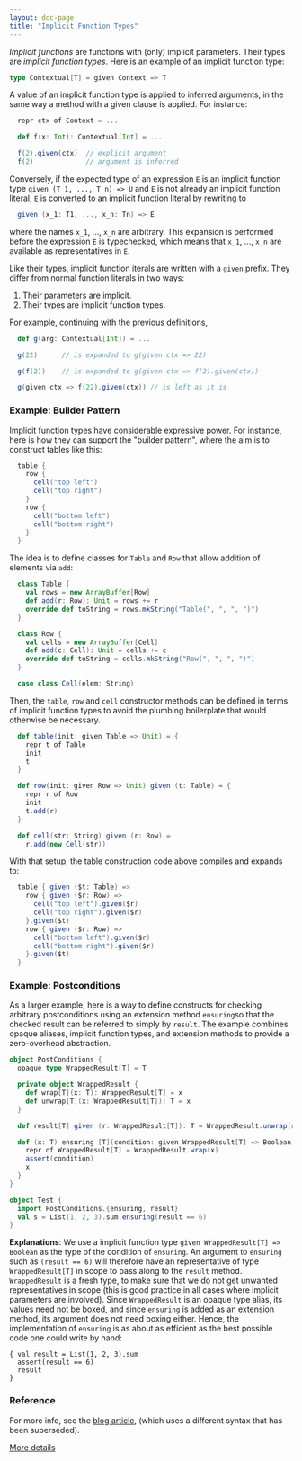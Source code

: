 ```yaml
---
layout: doc-page
title: "Implicit Function Types"
---
```


_Implicit functions_ are functions with (only) implicit parameters.
Their types are _implicit function types_. Here is an example of an implicit function type:
```scala
type Contextual[T] = given Context => T
```
A value of an implicit function type is applied to inferred arguments, in
the same way a method with a given clause is applied. For instance:
```scala
  repr ctx of Context = ...

  def f(x: Int): Contextual[Int] = ...

  f(2).given(ctx)  // explicit argument
  f(2)             // argument is inferred
```
Conversely, if the expected type of an expression `E` is an implicit function type
`given (T_1, ..., T_n) => U` and `E` is not already an
implicit function literal, `E` is converted to an implicit function literal by rewriting to
```scala
  given (x_1: T1, ..., x_n: Tn) => E
```
where the names `x_1`, ..., `x_n` are arbitrary. This expansion is performed
before the expression `E` is typechecked, which means that `x_1`, ..., `x_n`
are available as representatives in `E`.

Like their types, implicit function iterals are written with a `given` prefix. They differ from normal function literals in two ways:

 1. Their parameters are implicit.
 2. Their types are implicit function types.

For example, continuing with the previous definitions,
```scala
  def g(arg: Contextual[Int]) = ...

  g(22)      // is expanded to g(given ctx => 22)

  g(f(2))    // is expanded to g(given ctx => f(2).given(ctx))

  g(given ctx => f(22).given(ctx)) // is left as it is
```
### Example: Builder Pattern

Implicit function types have considerable expressive power. For
instance, here is how they can support the "builder pattern", where
the aim is to construct tables like this:
```scala
  table {
    row {
      cell("top left")
      cell("top right")
    }
    row {
      cell("bottom left")
      cell("bottom right")
    }
  }
```
The idea is to define classes for `Table` and `Row` that allow
addition of elements via `add`:
```scala
  class Table {
    val rows = new ArrayBuffer[Row]
    def add(r: Row): Unit = rows += r
    override def toString = rows.mkString("Table(", ", ", ")")
  }

  class Row {
    val cells = new ArrayBuffer[Cell]
    def add(c: Cell): Unit = cells += c
    override def toString = cells.mkString("Row(", ", ", ")")
  }

  case class Cell(elem: String)
```
Then, the `table`, `row` and `cell` constructor methods can be defined
in terms of implicit function types to avoid the plumbing boilerplate
that would otherwise be necessary.
```scala
  def table(init: given Table => Unit) = {
    repr t of Table
    init
    t
  }

  def row(init: given Row => Unit) given (t: Table) = {
    repr r of Row
    init
    t.add(r)
  }

  def cell(str: String) given (r: Row) =
    r.add(new Cell(str))
```
With that setup, the table construction code above compiles and expands to:
```scala
  table { given ($t: Table) =>
    row { given ($r: Row) =>
      cell("top left").given($r)
      cell("top right").given($r)
    }.given($t)
    row { given ($r: Row) =>
      cell("bottom left").given($r)
      cell("bottom right").given($r)
    }.given($t)
  }
```
### Example: Postconditions

As a larger example, here is a way to define constructs for checking arbitrary postconditions using an extension method `ensuring`so that the checked result can be referred to simply by `result`. The example combines opaque aliases, implicit function types, and extension methods to provide a zero-overhead abstraction.

```scala
object PostConditions {
  opaque type WrappedResult[T] = T

  private object WrappedResult {
    def wrap[T](x: T): WrappedResult[T] = x
    def unwrap[T](x: WrappedResult[T]): T = x
  }

  def result[T] given (r: WrappedResult[T]): T = WrappedResult.unwrap(r)

  def (x: T) ensuring [T](condition: given WrappedResult[T] => Boolean): T = {
    repr of WrappedResult[T] = WrappedResult.wrap(x)
    assert(condition)
    x
  }
}

object Test {
  import PostConditions.{ensuring, result}
  val s = List(1, 2, 3).sum.ensuring(result == 6)
}
```
**Explanations**: We use a implicit function type `given WrappedResult[T] => Boolean`
as the type of the condition of `ensuring`. An argument to `ensuring` such as
`(result == 6)` will therefore have an representative of type `WrappedResult[T]` in
scope to pass along to the `result` method. `WrappedResult` is a fresh type, to make sure
that we do not get unwanted representatives in scope (this is good practice in all cases
where implicit parameters are involved). Since `WrappedResult` is an opaque type alias, its
values need not be boxed, and since `ensuring` is added as an extension method, its argument
does not need boxing either. Hence, the implementation of `ensuring` is as about as efficient
as the best possible code one could write by hand:

    { val result = List(1, 2, 3).sum
      assert(result == 6)
      result
    }

### Reference

For more info, see the [blog article](https://www.scala-lang.org/blog/2016/12/07/implicit-function-types.html),
(which uses a different syntax that has been superseded).

[More details](./query-types-spec.html)
